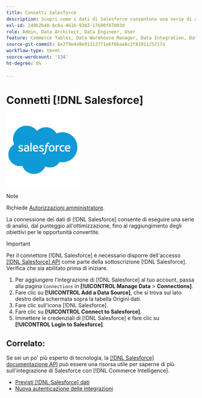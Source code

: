 ```yaml
---
title: Connetti Salesforce
description: Scopri come i dati di Salesforce consentono una serie di analisi, dal punteggio e dall’ottimizzazione, fino al raggiungimento degli obiettivi per le opportunità convertite.
exl-id: 249b2b40-8c8a-4616-9383-17690f07003d
role: Admin, Data Architect, Data Engineer, User
feature: Commerce Tables, Data Warehouse Manager, Data Integration, Data Import/Export
source-git-commit: 6e2f9e4a9e91212771e6f6baa8c2f8101125217a
workflow-type: tm+mt
source-wordcount: '134'
ht-degree: 0%

---
```


# Connetti [!DNL Salesforce]

![](../../../assets/Salesforce_Logo.png)

>[!NOTE]
>
>Richiede [Autorizzazioni amministratore](../../../administrator/user-management/user-management.md).

La connessione dei dati di [!DNL Salesforce] consente di eseguire una serie di analisi, dal punteggio all&#39;ottimizzazione, fino al raggiungimento degli obiettivi per le opportunità convertite.

>[!IMPORTANT]
>
>Per il connettore [!DNL Salesforce] è necessario disporre dell&#39;accesso [[!DNL Salesforce] API](../integrations/salesforce.md) come parte della sottoscrizione [!DNL Salesforce]. Verifica che sia abilitato prima di iniziare.

1. Per aggiungere l&#39;integrazione di [!DNL Salesforce] al tuo account, passa alla pagina `Connections` in **[!UICONTROL Manage Data** > **Connections]**.
1. Fare clic su **[!UICONTROL Add a Data Source]**, che si trova sul lato destro della schermata sopra la tabella Origini dati.
1. Fare clic sull&#39;icona [!DNL Salesforce].
1. Fare clic su **[!UICONTROL Connect to Salesforce]**.
1. Immettere le credenziali di [!DNL Salesforce] e fare clic su **[!UICONTROL Login to Salesforce]**.

## Correlato:

Se sei un po&#39; più esperto di tecnologia, la [[!DNL Salesforce] documentazione API](https://developer.salesforce.com/docs/atlas.en-us.api_rest.meta/api_rest/intro_what_is_rest_api.htm) può essere una risorsa utile per saperne di più sull&#39;integrazione di Salesforce con [!DNL Commerce Intelligence].

* [Previsti [!DNL Salesforce] dati](../integrations/salesforce-data.md)
* [Nuova autenticazione delle integrazioni](https://experienceleague.adobe.com/docs/commerce-knowledge-base/kb/how-to/mbi-reauthenticating-integrations.html)

